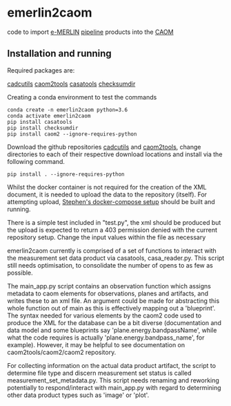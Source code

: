 # emerlin2caom

code to import [e-MERLIN](https://www.e-merlin.ac.uk) [pipeline](https://github.com/e-merlin/eMERLIN_CASA_pipeline) products into the [CAOM](https://github.com/opencadc/caom2)

## Installation and running

Required packages are:

[cadcutils](https://github.com/opencadc/cadctools/tree/main/cadcutils)
[caom2tools](https://github.com/opencadc/caom2tools/tree/main)
[casatools](https://pypi.org/project/casatools/)
[checksumdir](https://pypi.org/project/checksumdir/)

Creating a conda environment to test the commands
```
conda create -n emerlin2caom python=3.6
conda activate emerlin2caom
pip install casatools
pip install checksumdir
pip install caom2 --ignore-requires-python
```
Download the github repositories [cadcutils](https://github.com/opencadc/cadctools/tree/main/cadcutils) and [caom2tools](https://github.com/opencadc/caom2tools/tree/main), change directories to each of their respective download locations and install via the following command.
```
pip install . --ignore-requires-python
```

Whilst the docker container is not required for the creation of the XML document, it is needed to upload the data to the repository (itself). 
For attempting upload, [Stephen's docker-compose setup](https://github.com/uksrc/caomdev) should be built and running. 

There is a simple test included in "test.py", the xml should be produced but the upload is expected to return a 403 permission denied with the current repository setup. 
Change the input values within the file as necessary

emerlin2caom currently is comprised of a set of functions to interact with the measurement set data product via casatools, casa_reader.py.  This script still needs optimisation, to consolidate the number of opens to as few as possible.

The main_app.py script contains an observation function which assigns metadata to caom elements for observations, planes and artifacts, and writes these to an xml file.  An argument could be made for abstracting this whole function out of main as this is effectively mapping out a 'blueprint'. The syntax needed for various elements by the caom2 code used to produce the XML for the database can be a bit diverse (documentation and data model and some blueprints say 'plane.energy.bandpassName', while what the code requires is actually 'plane.energy.bandpass_name', for example).  However, it may be helpful to see documentation on caom2tools/caom2/caom2 repository.  

For collecting information on the actual data product artifact, the script to determine file type and discern measurement set status is called measurement_set_metadata.py.  This script needs renaming and reworking potentially to respond/interact with main_app.py with regard to determining other data product types such as 'image' or 'plot'.   
